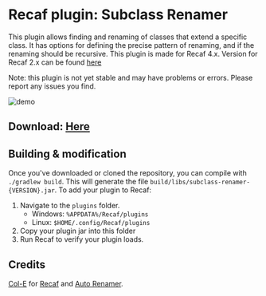 # Recaf plugin: Subclass Renamer

This plugin allows finding and renaming of classes that extend a specific class. It has options for defining the precise pattern of renaming, and if the renaming should be recursive.
This plugin is made for Recaf 4.x.
Version for Recaf 2.x can be found [here](https://github.com/crazycat256/Subclass-Renamer-recaf-2x)

Note: this plugin is not yet stable and may have problems or errors. Please report any issues you find.

![demo](demo.gif)

## Download: [Here](https://github.com/crazycat256/Subclass-Renamer/releases)

## Building & modification

Once you've downloaded or cloned the repository, you can compile with `./gradlew build`.
This will generate the file `build/libs/subclass-renamer-{VERSION}.jar`. To add your plugin to Recaf:

1. Navigate to the `plugins` folder.
    - Windows: `%APPDATA%/Recaf/plugins`
    - Linux: `$HOME/.config/Recaf/plugins`
2. Copy your plugin jar into this folder
3. Run Recaf to verify your plugin loads.

## Credits
[Col-E](https://github.com/Col-E) for [Recaf](https://github.com/Col-E/Recaf) and [Auto Renamer](https://github.com/Recaf-Plugins/Auto-Renamer).
